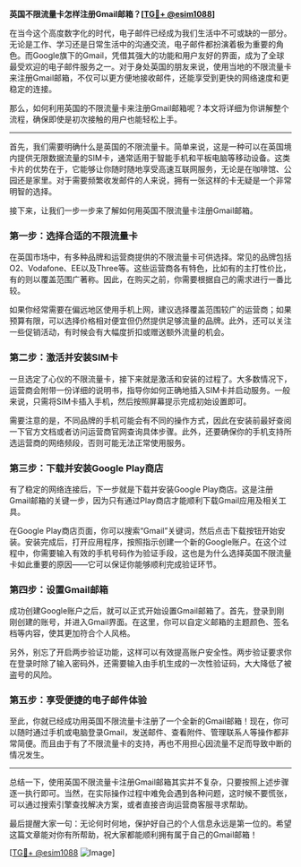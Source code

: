 **英国不限流量卡怎样注册Gmail邮箱？[[TG💪+ @esim1088](https://t.me/s/esim1088)]**

在当今这个高度数字化的时代，电子邮件已经成为我们生活中不可或缺的一部分。无论是工作、学习还是日常生活中的沟通交流，电子邮件都扮演着极为重要的角色。而Google旗下的Gmail，凭借其强大的功能和用户友好的界面，成为了全球最受欢迎的电子邮件服务之一。对于身处英国的朋友来说，使用当地的不限流量卡来注册Gmail邮箱，不仅可以更方便地接收邮件，还能享受到更快的网络速度和更稳定的连接。

那么，如何利用英国的不限流量卡来注册Gmail邮箱呢？本文将详细为你讲解整个流程，确保即使是初次接触的用户也能轻松上手。

---

首先，我们需要明确什么是英国的不限流量卡。简单来说，这是一种可以在英国境内提供无限数据流量的SIM卡，通常适用于智能手机和平板电脑等移动设备。这类卡片的优势在于，它能够让你随时随地享受高速互联网服务，无论是在咖啡馆、公园还是家里。对于需要频繁收发邮件的人来说，拥有一张这样的卡无疑是一个非常明智的选择。

接下来，让我们一步一步来了解如何用英国不限流量卡注册Gmail邮箱。

### **第一步：选择合适的不限流量卡**

在英国市场中，有多种品牌和运营商提供的不限流量卡可供选择。常见的品牌包括O2、Vodafone、EE以及Three等。这些运营商各有特色，比如有的主打性价比，有的则以覆盖范围广著称。因此，在购买之前，你需要根据自己的需求进行一番比较。

如果你经常需要在偏远地区使用手机上网，建议选择覆盖范围较广的运营商；如果预算有限，可以选择价格相对便宜但仍然提供足够流量的品牌。此外，还可以关注一些促销活动，有时候会有大幅度折扣或赠送额外流量的机会。

### **第二步：激活并安装SIM卡**

一旦选定了心仪的不限流量卡，接下来就是激活和安装的过程了。大多数情况下，运营商会附带一份详细的说明书，指导你如何正确地插入SIM卡并启动服务。一般来说，只需将SIM卡插入手机，然后按照屏幕提示完成初始设置即可。

需要注意的是，不同品牌的手机可能会有不同的操作方式，因此在安装前最好查阅一下官方文档或者访问运营商官网查询具体步骤。此外，还要确保你的手机支持所选运营商的网络频段，否则可能无法正常使用服务。

### **第三步：下载并安装Google Play商店**

有了稳定的网络连接后，下一步就是下载并安装Google Play商店。这是注册Gmail邮箱的关键一步，因为只有通过Play商店才能顺利下载Gmail应用及相关工具。

在Google Play商店页面，你可以搜索“Gmail”关键词，然后点击下载按钮开始安装。安装完成后，打开应用程序，按照指示创建一个新的Google账户。在这个过程中，你需要输入有效的手机号码作为验证手段，这也是为什么选择英国不限流量卡如此重要的原因——它可以保证你能够顺利完成验证环节。

### **第四步：设置Gmail邮箱**

成功创建Google账户之后，就可以正式开始设置Gmail邮箱了。首先，登录到刚刚创建的账号，并进入Gmail界面。在这里，你可以自定义邮箱的主题颜色、签名档等内容，使其更加符合个人风格。

另外，别忘了开启两步验证功能，这样可以有效提高账户安全性。两步验证要求你在登录时除了输入密码外，还需要输入由手机生成的一次性验证码，大大降低了被盗号的风险。

### **第五步：享受便捷的电子邮件体验**

至此，你就已经成功用英国不限流量卡注册了一个全新的Gmail邮箱！现在，你可以随时通过手机或电脑登录Gmail，发送邮件、查看附件、管理联系人等操作都非常简便。而且由于有了不限流量卡的支持，再也不用担心因流量不足而导致中断的情况发生。

---

总结一下，使用英国不限流量卡注册Gmail邮箱其实并不复杂，只要按照上述步骤逐一执行即可。当然，在实际操作过程中难免会遇到各种问题，这时候不要慌张，可以通过搜索引擎查找解决方案，或者直接咨询运营商客服寻求帮助。

最后提醒大家一句：无论何时何地，保护好自己的个人信息永远是第一位的。希望这篇文章能对你有所帮助，祝大家都能顺利拥有属于自己的Gmail邮箱！

[[TG💪+ @esim1088](https://t.me/s/esim1088) ![Image](https://i.postimg.cc/4NQfJmqS/Snipaste-2025-05-13-00-14-12.png)]
